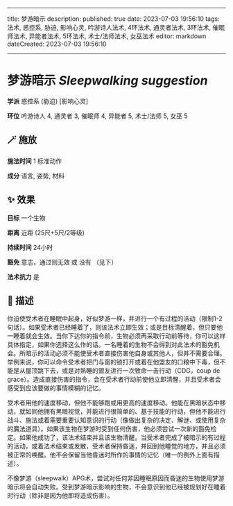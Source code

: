 
---
title: 梦游暗示
description: 
published: true
date: 2023-07-03 19:56:10
tags: 法术, 惑控系, 胁迫, 影响心灵, 吟游诗人法术, 4环法术, 通灵者法术, 3环法术, 催眠师法术, 异能者法术, 5环法术, 术士/法师法术, 女巫法术
editor: markdown
dateCreated: 2023-07-03 19:56:10

---

# **梦游暗示** *Sleepwalking suggestion*

**学派** 惑控系 (胁迫) \[影响心灵\] 

**环位** 吟游诗人 4, 通灵者 3, 催眠师 4, 异能者 5, 术士/法师 5, 女巫 5

## 🪄 施放

**施法时间** 1 标准动作

**成分** 语言, 姿势, 材料

## ✨ 效果 

**目标** 一个生物 

**距离** 近距 (25尺+5尺/2等级)  

**持续时间** 24小时 

**豁免** 意志，通过则无效 或 没有 （见下）

**法术抗力** 是

## 📖 描述

你迫使受术者在睡眠中起身，好似梦游一样，并进行一个有过程的活动（限制1-2句话）。如果受术者已经睡着了，则该法术立即生效；或是目标清醒着，但只要他一睡着就会生效。当你下达你的指令前，生物必须再采取行动前等待，你可以这样具体指定，如果你选择这么作的话。一名睡着的生物不会得到对此法术的豁免机会。所暗示的活动必须不能使受术者直接伤害他自身或其他人，但并不需要合理。举例来说，你可以命令受术者把门与窗的锁打开或着在他盟友的口粮中下毒，但不能是从屋顶跳下去，或是对熟睡的盟友进行一次致命一击行动（CDG，coup de grace）。造成直接伤害的指令，会在受术者行动前使他立即清醒，并且受术者会感受到应该要做的事情模糊的记忆。

受术者用他的速度移动，但他不能够跑或用更高的速度移动。他能在黑暗状态中移动，就如同他拥有黑暗视觉，并能进行很简单的、基于技能的行动，但他不能进行战斗、施法或着需要重要认知意识的行动（像做出复杂的决定、解谜、或使用复杂的魔法道具）。如果该生物在梦游时受到任何伤害，他必须尝试一次新的豁免检定。如果他成功了，该法术结束并且该生物清醒。当受术者完成了被暗示的有过程的活动，或着法术结束或发散，受术者保持昏迷，并回到他睡觉的地方，并且必须被正常的唤醒。他不会保留当他昏迷时所作的事情的记忆（唯一的例外上面有描述）。

不像梦游（sleepwalk）APG术，尝试对任何非因睡眠原因而昏迷的生物使用梦游暗示将会自动失败。受到梦游暗示影响的生物，不会意识到他已经被规划好在睡着时行动（除非是因为他即将造成伤害）。
    
